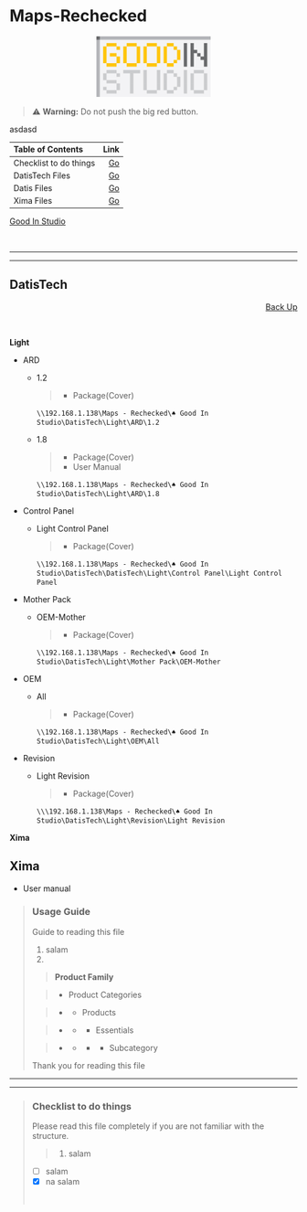 [GS]:http://www.GoodInStudio.ir

# Maps-Rechecked 

<center>

[<img src="File/Logo.jpg" width="200" height="106">][GS]

</center>

> :warning: **Warning:** Do not push the big red button. 

asdasd

[Comments]: Comments 

| Table of Contents | Link |
|:--- | ---:|
| Checklist to do things   | [Go](#Checklist-to-do-things) |
| DatisTech Files | [Go](#DatisTech) |
| Datis Files | [Go](#Datis) |
| Xima Files | [Go](#Xima) |

[Good In Studio][GS]

<br>

___
___

 ##  DatisTech 

<div style='text-align: right;'>

[Back Up](#Maps-Rechecked)

</div>

<br>

**Light**

- ARD

  - 1.2
  
    >- Package(Cover)
    
        \\192.168.1.138\Maps - Rechecked\♠ Good In Studio\DatisTech\Light\ARD\1.2

  - 1.8

    >- Package(Cover) 
    >- User Manual
  
        \\192.168.1.138\Maps - Rechecked\♠ Good In Studio\DatisTech\Light\ARD\1.8

- Control Panel

  - Light Control Panel
 
    >- Package(Cover)
  
        \\192.168.1.138\Maps - Rechecked\♠ Good In Studio\DatisTech\DatisTech\Light\Control Panel\Light Control Panel


- Mother Pack

  - OEM-Mother

    >- Package(Cover)
  
        \\192.168.1.138\Maps - Rechecked\♠ Good In Studio\DatisTech\Light\Mother Pack\OEM-Mother


- OEM

  - All
  
      >- Package(Cover)
  
        \\192.168.1.138\Maps - Rechecked\♠ Good In Studio\DatisTech\Light\OEM\All
  

- Revision

  - Light Revision
  
      >- Package(Cover)
  
        \\\192.168.1.138\Maps - Rechecked\♠ Good In Studio\DatisTech\Light\Revision\Light Revision


**Xima**

## Xima

- User manual


> ### Usage Guide
>
> Guide to reading this file
> 1. salam
> 2.
>
>> **Product Family**
>
>> - Product Categories
>
>> - - Products
>
>> - - - Essentials
>
>> - - - - Subcategory
>
>Thank you for reading this file
>


___
___


> ### Checklist to do things
>
> Please read this file completely if you are not familiar with the structure.
>> 1. salam 
>
> - [ ] salam
> - [x] na salam 
> 
><br>

